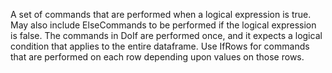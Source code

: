 A set of commands that are performed when a logical expression is true.  May also include ElseCommands to be performed if the logical expression is false.  The commands in DoIf are performed once, and it expects a logical condition that applies to the entire dataframe.  Use IfRows for commands that are performed on each row depending upon values on those rows. 
